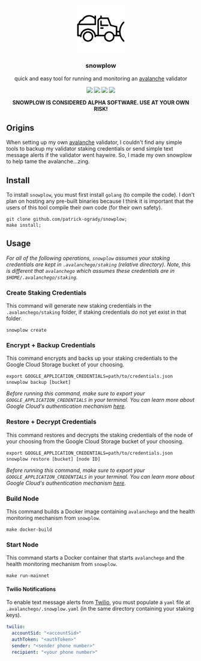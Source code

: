<p align="center">
  <a href="https://www.avax.network">
    <img width="25%" alt="snowplow" src="assets/logo.png?raw=true">
  </a>
</p>
<h3 align="center">
  snowplow
</h3>
<p align="center">
quick and easy tool for running and monitoring an <a href="https://www.avax.network">avalanche</a> validator
</p>
<p align="center">
  <a href="https://goreportcard.com/report/github.com/patrick-ogrady/snowplow"><img src="https://goreportcard.com/badge/github.com/patrick-ogrady/snowplow" /></a>
  <a href="https://github.com/patrick-ogrady/snowplow/blob/master/LICENSE"><img src="https://img.shields.io/github/license/patrick-ogrady/snowplow.svg" /></a>
  <a href="https://github.com/patrick-ogrady/snowplow/actions"><img src="https://github.com/patrick-ogrady/snowplow/workflows/go/badge.svg?branch=master" /></a>
  <a href="https://github.com/patrick-ogrady/snowplow/actions"><img src="https://github.com/patrick-ogrady/snowplow/workflows/golangci-lint/badge.svg?branch=master" /></a>
</p>

<p align="center"><b>
SNOWPLOW IS CONSIDERED ALPHA SOFTWARE. USE AT YOUR OWN RISK!
</b></p>

## Origins
When setting up my own [avalanche](https://www.avax.network) validator,
I couldn't find any simple tools to backup my validator staking
credentials or send simple text message alerts if the validator went haywire.
So, I made my own snowplow to help tame the avalanche...zing.

## Install
To install `snowplow`, you must first install `golang` (to compile the code).
I don't plan on hosting any pre-built binaries because I think it is important
that the users of this tool compile their own code (for their own safety).

```text
git clone github.com/patrick-ogrady/snowplow;
make install;
```

## Usage
_For all of the following operations, `snowplow` assumes your staking
credentials are kept in `.avalanchego/staking` (relative directory). Note, this
is different that `avalanchego` which assumes these credentials are in
`$HOME/.avalanchego/staking`._

### Create Staking Credentials
This command will generate new staking credentials in the
`.avalanchego/staking` folder, if staking credentials do not yet exist in that
folder.
```text
snowplow create
```

### Encrypt + Backup Credentials
This command encrypts and backs up your staking credentials to the Google Cloud
Storage bucket of your choosing.

```text
export GOOGLE_APPLICATION_CREDENTIALS=path/to/credentials.json
snowplow backup [bucket]
```

_Before running this command, make sure to export your
`GOOGLE_APPLICATION_CREDENTIALS` in your terminal. You can learn more about
Google Cloud's authentication mechanism
[here](https://cloud.google.com/storage/docs/reference/libraries#setting_up_authentication)._

### Restore + Decrypt Credentials
This command restores and decrypts the staking credentials of the node of your
choosing from the Google Cloud Storage bucket of your choosing.

```text
export GOOGLE_APPLICATION_CREDENTIALS=path/to/credentials.json
snowplow restore [bucket] [node ID]
```

_Before running this command, make sure to export your
`GOOGLE_APPLICATION_CREDENTIALS` in your terminal. You can learn more about
Google Cloud's authentication mechanism
[here](https://cloud.google.com/storage/docs/reference/libraries#setting_up_authentication)._

### Build Node
This command builds a Docker image containing `avalanchego` and
the health monitoring mechanism from `snowplow`.

```text
make docker-build
```

### Start Node
This command starts a Docker container that starts `avalanchego` and
the health monitoring mechanism from `snowplow`.

```text
make run-mainnet
```

#### Twilio Notifications
To enable text message alerts from [Twilio](https://www.twilio.com/), you must
populate a `yaml` file at `.avalanchego/.snowplow.yaml` (in the same directory
containing your staking keys).

```yaml
twilio:
  accountSid: "<accountSid>"
  authToken: "<authToken>"
  sender: "<sender phone number>"
  recipient: "<your phone number>"
```

